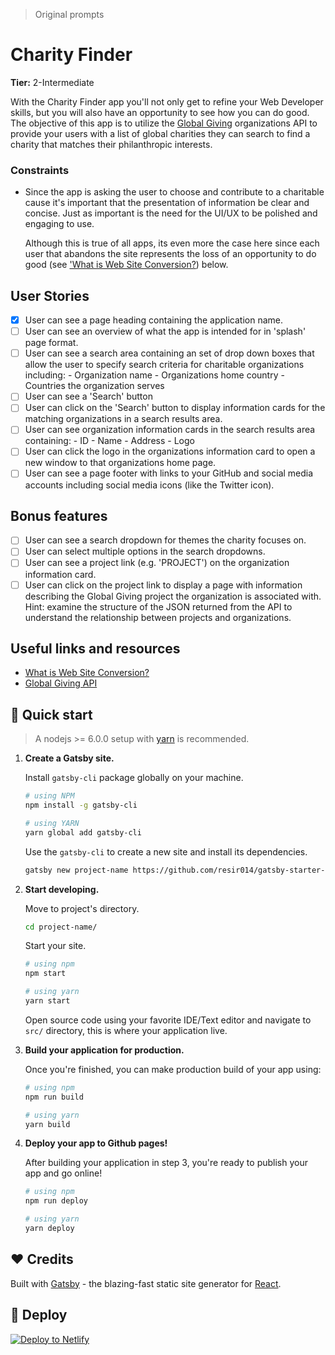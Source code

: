> Original prompts

# Charity Finder

**Tier:** 2-Intermediate

With the Charity Finder app you'll not only get to refine your Web Developer
skills, but you will also have an opportunity to see how you can do good. The
objective of this app is to utilize the [Global Giving](https://www.globalgiving.org/) organizations API to provide your users with a list of global charities they
can search to find a charity that matches their philanthropic interests.

### Constraints

- Since the app is asking the user to choose and contribute to a charitable
  cause it's important that the presentation of information be clear and concise.
  Just as important is the need for the UI/UX to be polished and engaging to use.

  Although this is true of all apps, its even more the case here since each
  user that abandons the site represents the loss of an opportunity to do good
  (see ['What is Web Site Conversion?](##useful-links-and-resources)) below.

## User Stories

- [x] User can see a page heading containing the application name.
- [ ] User can see an overview of what the app is intended for in 'splash'
      page format.
- [ ] User can see a search area containing an set of drop down boxes that
      allow the user to specify search criteria for charitable organizations
      including: - Organization name - Organizations home country - Countries the organization serves
- [ ] User can see a 'Search' button
- [ ] User can click on the 'Search' button to display information cards
      for the matching organizations in a search results area.
- [ ] User can see organization information cards in the search results area
      containing: - ID - Name - Address - Logo
- [ ] User can click the logo in the organizations information card to open a
      new window to that organizations home page.
- [ ] User can see a page footer with links to your GitHub and social media
      accounts including social media icons (like the Twitter icon).

## Bonus features

- [ ] User can see a search dropdown for themes the charity focuses on.
- [ ] User can select multiple options in the search dropdowns.
- [ ] User can see a project link (e.g. 'PROJECT') on the organization
      information card.
- [ ] User can click on the project link to display a page with information
      describing the Global Giving project the organization is associated with.
      Hint: examine the structure of the JSON returned from the API to understand
      the relationship between projects and organizations.

## Useful links and resources

- [What is Web Site Conversion?](https://www.marketing91.com/what-is-website-conversion/)
- [Global Giving API](https://www.globalgiving.org/api/)

## 🚀 Quick start

> A nodejs >= 6.0.0 setup with [yarn](https://yarnpkg.com/) is recommended.

1.  **Create a Gatsby site.**

    Install `gatsby-cli` package globally on your machine.

    ```bash
    # using NPM
    npm install -g gatsby-cli

    # using YARN
    yarn global add gatsby-cli
    ```

    Use the `gatsby-cli` to create a new site and install its dependencies.

    ```bash
    gatsby new project-name https://github.com/resir014/gatsby-starter-typescript-plus
    ```

2.  **Start developing.**

    Move to project's directory.

    ```bash
    cd project-name/
    ```

    Start your site.

    ```bash
    # using npm
    npm start

    # using yarn
    yarn start
    ```

    Open source code using your favorite IDE/Text editor and navigate to `src/` directory, this is where your application live.

3.  **Build your application for production.**

    Once you're finished, you can make production build of your app using:

    ```bash
    # using npm
    npm run build

    # using yarn
    yarn build
    ```

4.  **Deploy your app to Github pages!**

    After building your application in step 3, you're ready to publish your app and go online!

    ```bash
    # using npm
    npm run deploy

    # using yarn
    yarn deploy
    ```

## ❤️ Credits

Built with [Gatsby](https://www.gatsbyjs.org/) - the blazing-fast static site generator for [React](https://facebook.github.io/react/).

## 💫 Deploy

[![Deploy to Netlify](https://www.netlify.com/img/deploy/button.svg)](https://app.netlify.com/start/deploy?repository=https://github.com/resir014/gatsby-starter-typescript-plus)
